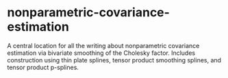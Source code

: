 # nonparametric-covariance-estimation
A central location for all the writing about nonparametric covariance estimation via bivariate smoothing of the Cholesky factor. Includes construction using thin plate splines, tensor product smoothing splines, and tensor product p-splines.
